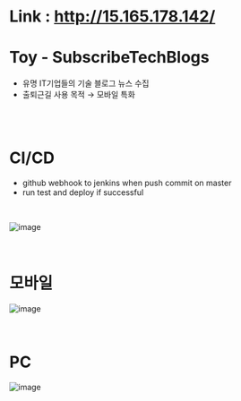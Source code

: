# Link : http://15.165.178.142/

# Toy - SubscribeTechBlogs

- 유명 IT기업들의 기술 블로그 뉴스 수집
- 출퇴근길 사용 목적 → 모바일 특화

<br />
<br />

# CI/CD

- github webhook to jenkins when push commit on master
- run test and deploy if successful

<br />

![image](https://user-images.githubusercontent.com/71188307/110320998-70064780-8054-11eb-99ea-46a75f9628e6.png)

<br />

# 모바일

![image](https://user-images.githubusercontent.com/71188307/116537159-d440db80-a920-11eb-839e-79ece576553f.png)

<br />

# PC

![image](https://user-images.githubusercontent.com/71188307/116537217-e7ec4200-a920-11eb-951f-db2db7063411.png)



